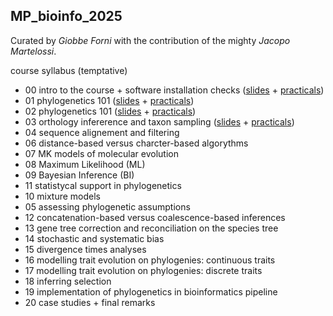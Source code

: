 ## MP_bioinfo_2025

Curated by *Giobbe Forni* with the contribution of the mighty *Jacopo Martelossi*.

course syllabus (temptative)

- 00 intro to the course + software installation checks ([slides](https://github.com/for-giobbe/MP25/blob/main/slides/00.pdf) + [practicals](https://github.com/for-giobbe/MP25/blob/main/practicals/00.md))
- 01 phylogenetics 101 ([slides]() + [practicals]())
- 02 phylogenetics 101 ([slides]() + [practicals]())
- 03 orthology infererence and taxon sampling ([slides]() + [practicals](https://github.com/for-giobbe/MP25/blob/main/practicals/00.md))
- 04 sequence alignement and filtering
- 06 distance-based versus charcter-based algorythms
- 07 MK models of molecular evolution
- 08 Maximum Likelihood (ML)
- 09 Bayesian Inference (BI)
- 11 statistycal support in phylogenetics
- 10 mixture models
- 05 assessing phylogenetic assumptions
- 12 concatenation-based versus coalescence-based inferences
- 13 gene tree correction and reconciliation on the species tree
- 14 stochastic and systematic bias
- 15 divergence times analyses
- 16 modelling trait evolution on phylogenies: continuous traits
- 17 modelling trait evolution on phylogenies: discrete traits
- 18 inferring selection
- 19 implementation of phylogenetics in bioinformatics pipeline
- 20 case studies + final remarks 